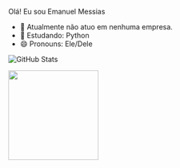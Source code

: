Olá! Eu sou Emanuel Messias 

- 🔭 Atualmente não atuo em nenhuma empresa.
- 🌱 Estudando: Python
- 😄 Pronouns: Ele/Dele

![GitHub Stats](https://github-readme-stats.vercel.app/api?username=SiManu&theme=radical)
<div>


<img height="180em" src="https://github-readme-stats.vercel.app/api/top-langs/?username=SiManu&layout=compact&langs_count=16&theme=dracula"/>

</div>
